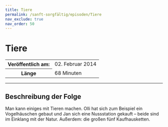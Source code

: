 ```yaml
---
title: Tiere
permalink: /sanft-sorgfältig/episoden/Tiere
nav_exclude: true
nav_order: 50
---
```


# Tiere
<table class="resp-table dcf-table dcf-table-responsive dcf-table-bordered dcf-table-striped dcf-w-100%">
                    <tbody>
                        <tr>
                            <th scope="row">Veröffentlich am:</th>
                            <td data-label="Veröffentlich am:">02. Februar 2014</td>
                        </tr>
                        <tr>
                            <th scope="row">Länge </th>
                            <td data-label="Länge ">68 Minuten</td>
                        </tr></tbody>
                </table>

***

## Beschreibung der Folge

<div>
Man kann einiges mit Tieren machen. Olli hat sich zum Beispiel ein Vogelhäuschen gebaut und Jan sich eine Nussstation gekauft – beide sind im Einklang mit der Natur. Außerdem: die großen fünf Kaufhausketten.  
</div>

